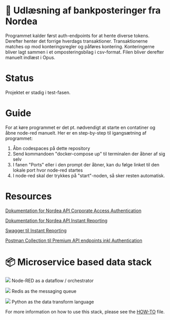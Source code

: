 # 🏦 Udlæsning af bankposteringer fra Nordea

Programmet kalder først auth-endpoints for at hente diverse tokens.
Derefter henter det forrige hverdags transaktioner.
Transaktionerne matches op mod konteringsregler og påføres kontering.
Konteringerne bliver lagt sammen i et omposteringsbilag i csv-format.
Filen bliver derefter manuelt indlæst i Opus.

# Status

Projektet er stadig i test-fasen.

# Guide

For at køre programmet er det pt. nødvendigt at starte en contatiner og åbne node-red manuelt.
Her er en step-by-step til igangsætning af programmet:
1. Åbn codespaces på dette repository
2. Send kommandoen "docker-compose up" til terminalen der åbner af sig selv
3. I fanen "Ports" eller i den prompt der åbner, kan du følge linket til den lokale port hvor node-red startes
4. I node-red skal der trykkes på "start"-noden, så sker resten automatisk. 

# Resources

[Dokumentation for Nordea API Corporate Access Authentication](https://developer.nordeaopenbanking.com/documentation?api=Corporate%20Access%20Authorization%20API)

[Dokumentation for Nordea API Instant Reporting](https://developer.nordeaopenbanking.com/documentation?api=Instant%20Reporting%20API)

[Swagger til Instant Reporting](https://developer.nordeaopenbanking.com/files/api-docs/xs2a-business-instant_reporting-v4-swagger.yaml)

[Postman Collection til Premium API endpoints inkl Authentication](https://raw.githubusercontent.com/NordeaOB/swaggers/master/Premium%20Corporate%20Access%20Authorization%20API%20with%20Accounts%20API%20and%20Payments%20API.postman_collection.json)

# 📦 Microservice based data stack

![](https://avatars.githubusercontent.com/u/5375661?s=36&v=4)  Node-RED as a dataflow / orchestrator

![](https://avatars.githubusercontent.com/u/1529926?s=36&v=4)  Redis as the messaging queue

![](https://avatars.githubusercontent.com/u/1525981?s=36&v=4)  Python as the data transform language

For more information on how to use this stack, please see the [HOW-TO](/docs/HOW-TO.md) file.
